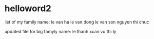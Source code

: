 # helloword2
list of my family name: 
le van ha
le van dong
le van son
nguyen thi chuc


updated file for big famyly name:
le thanh xuan
vu thi ly

